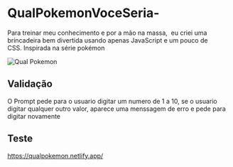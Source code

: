 # QualPokemonVoceSeria-
 Para treinar meu conhecimento e por a mão na massa,  eu criei uma brincadeira bem divertida usando apenas JavaScript e um pouco de CSS. Inspirada na série pokémon 

![Qual Pokemon](https://github.com/NMD01/QualPokemonVoceSeria-/blob/main/Qual-Pokemon.gif)

## Validação
O Prompt pede para o usuario digitar um numero de 1 a 10, se o usuario digitar qualquer outro valor, aparece uma menssagem de erro e pede para digitar novamente

## Teste
<a>https://qualpokemon.netlify.app/</a>

